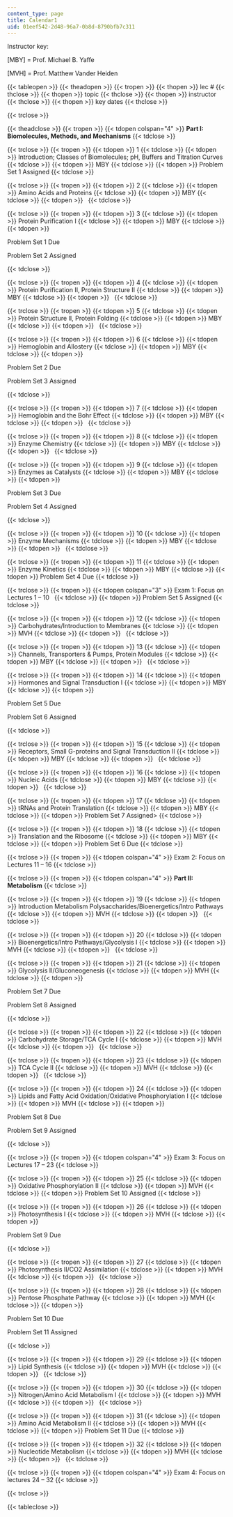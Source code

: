```yaml
---
content_type: page
title: Calendar1
uid: 01eef542-2d48-96a7-0b8d-8790bfb7c311
---
```


Instructor key:

\[MBY\] = Prof. Michael B. Yaffe

\[MVH\] = Prof. Matthew Vander Heiden

{{< tableopen >}}
{{< theadopen >}}
{{< tropen >}}
{{< thopen >}}
lec #
{{< thclose >}}
{{< thopen >}}
topic
{{< thclose >}}
{{< thopen >}}
instructor
{{< thclose >}}
{{< thopen >}}
key dates
{{< thclose >}}

{{< trclose >}}

{{< theadclose >}}
{{< tropen >}}
{{< tdopen colspan="4" >}}
**Part I: Biomolecules, Methods, and Mechanisms**
{{< tdclose >}}

{{< trclose >}}
{{< tropen >}}
{{< tdopen >}}
1
{{< tdclose >}}
{{< tdopen >}}
Introduction; Classes of Biomolecules; pH, Buffers and Titration Curves
{{< tdclose >}}
{{< tdopen >}}
MBY
{{< tdclose >}}
{{< tdopen >}}
Problem Set 1 Assigned
{{< tdclose >}}

{{< trclose >}}
{{< tropen >}}
{{< tdopen >}}
2
{{< tdclose >}}
{{< tdopen >}}
Amino Acids and Proteins
{{< tdclose >}}
{{< tdopen >}}
﻿MBY﻿
{{< tdclose >}}
{{< tdopen >}}
 
{{< tdclose >}}

{{< trclose >}}
{{< tropen >}}
{{< tdopen >}}
3
{{< tdclose >}}
{{< tdopen >}}
Protein Purification I
{{< tdclose >}}
{{< tdopen >}}
﻿MBY
{{< tdclose >}}
{{< tdopen >}}


﻿﻿Problem Set 1 Due

Problem Set 2 Assigned﻿


{{< tdclose >}}

{{< trclose >}}
{{< tropen >}}
{{< tdopen >}}
4
{{< tdclose >}}
{{< tdopen >}}
Protein Purification II, Protein Structure II
{{< tdclose >}}
{{< tdopen >}}
﻿MBY
{{< tdclose >}}
{{< tdopen >}}
 
{{< tdclose >}}

{{< trclose >}}
{{< tropen >}}
{{< tdopen >}}
5
{{< tdclose >}}
{{< tdopen >}}
Protein Structure II, Protein Folding
{{< tdclose >}}
{{< tdopen >}}
﻿MBY﻿
{{< tdclose >}}
{{< tdopen >}}
 
{{< tdclose >}}

{{< trclose >}}
{{< tropen >}}
{{< tdopen >}}
6
{{< tdclose >}}
{{< tdopen >}}
Hemoglobin and Allostery
{{< tdclose >}}
{{< tdopen >}}
﻿MBY﻿
{{< tdclose >}}
{{< tdopen >}}


﻿﻿Problem Set 2 Due 

Problem Set 3 Assigned﻿


{{< tdclose >}}

{{< trclose >}}
{{< tropen >}}
{{< tdopen >}}
7
{{< tdclose >}}
{{< tdopen >}}
Hemoglobin and the Bohr Effect
{{< tdclose >}}
{{< tdopen >}}
﻿MBY﻿
{{< tdclose >}}
{{< tdopen >}}
 
{{< tdclose >}}

{{< trclose >}}
{{< tropen >}}
{{< tdopen >}}
8
{{< tdclose >}}
{{< tdopen >}}
Enzyme Chemistry
{{< tdclose >}}
{{< tdopen >}}
﻿MBY﻿
{{< tdclose >}}
{{< tdopen >}}
 
{{< tdclose >}}

{{< trclose >}}
{{< tropen >}}
{{< tdopen >}}
9
{{< tdclose >}}
{{< tdopen >}}
Enzymes as Catalysts
{{< tdclose >}}
{{< tdopen >}}
﻿MBY﻿
{{< tdclose >}}
{{< tdopen >}}


﻿﻿Problem Set 3 Due﻿

Problem Set 4 Assigned﻿


{{< tdclose >}}

{{< trclose >}}
{{< tropen >}}
{{< tdopen >}}
10
{{< tdclose >}}
{{< tdopen >}}
Enzyme Mechanisms
{{< tdclose >}}
{{< tdopen >}}
﻿MBY
{{< tdclose >}}
{{< tdopen >}}
 
{{< tdclose >}}

{{< trclose >}}
{{< tropen >}}
{{< tdopen >}}
11
{{< tdclose >}}
{{< tdopen >}}
Enzyme Kinetics
{{< tdclose >}}
{{< tdopen >}}
﻿MBY
{{< tdclose >}}
{{< tdopen >}}
﻿Problem Set 4 Due﻿
{{< tdclose >}}

{{< trclose >}}
{{< tropen >}}
{{< tdopen colspan="3" >}}
Exam 1: Focus on Lectures 1 – 10  
{{< tdclose >}}
{{< tdopen >}}
Problem Set 5 Assigned
{{< tdclose >}}

{{< trclose >}}
{{< tropen >}}
{{< tdopen >}}
12
{{< tdclose >}}
{{< tdopen >}}
Carbohydrates/Introduction to Membranes
{{< tdclose >}}
{{< tdopen >}}
MVH
{{< tdclose >}}
{{< tdopen >}}
 
{{< tdclose >}}

{{< trclose >}}
{{< tropen >}}
{{< tdopen >}}
13
{{< tdclose >}}
{{< tdopen >}}
Channels, Transporters & Pumps, Protein Modules
{{< tdclose >}}
{{< tdopen >}}
﻿MBY
{{< tdclose >}}
{{< tdopen >}}
 
{{< tdclose >}}

{{< trclose >}}
{{< tropen >}}
{{< tdopen >}}
14
{{< tdclose >}}
{{< tdopen >}}
Hormones and Signal Transduction I
{{< tdclose >}}
{{< tdopen >}}
﻿MBY﻿
{{< tdclose >}}
{{< tdopen >}}


﻿Problem Set 5 Due﻿﻿

Problem Set 6 Assigned﻿


{{< tdclose >}}

{{< trclose >}}
{{< tropen >}}
{{< tdopen >}}
15
{{< tdclose >}}
{{< tdopen >}}
Receptors, Small G-proteins and Signal Transduction II
{{< tdclose >}}
{{< tdopen >}}
﻿MBY﻿
{{< tdclose >}}
{{< tdopen >}}
 
{{< tdclose >}}

{{< trclose >}}
{{< tropen >}}
{{< tdopen >}}
16
{{< tdclose >}}
{{< tdopen >}}
Nucleic Acids
{{< tdclose >}}
{{< tdopen >}}
﻿MBY﻿
{{< tdclose >}}
{{< tdopen >}}
 
{{< tdclose >}}

{{< trclose >}}
{{< tropen >}}
{{< tdopen >}}
17
{{< tdclose >}}
{{< tdopen >}}
tRNAs and Protein Translation
{{< tdclose >}}
{{< tdopen >}}
﻿MBY﻿
{{< tdclose >}}
{{< tdopen >}}
﻿Problem Set 7 Assigned>
{{< tdclose >}}

{{< trclose >}}
{{< tropen >}}
{{< tdopen >}}
18
{{< tdclose >}}
{{< tdopen >}}
Translation and the Ribosome
{{< tdclose >}}
{{< tdopen >}}
MBY
{{< tdclose >}}
{{< tdopen >}}
﻿Problem Set 6 Due﻿
{{< tdclose >}}

{{< trclose >}}
{{< tropen >}}
{{< tdopen colspan="4" >}}
Exam 2: Focus on Lectures 11 – 16
{{< tdclose >}}

{{< trclose >}}
{{< tropen >}}
{{< tdopen colspan="4" >}}
**Part II: Metabolism**
{{< tdclose >}}

{{< trclose >}}
{{< tropen >}}
{{< tdopen >}}
19
{{< tdclose >}}
{{< tdopen >}}
Introduction Metabolism Polysaccharides/Bioenergetics/Intro Pathways
{{< tdclose >}}
{{< tdopen >}}
﻿MVH﻿
{{< tdclose >}}
{{< tdopen >}}
 
{{< tdclose >}}

{{< trclose >}}
{{< tropen >}}
{{< tdopen >}}
20
{{< tdclose >}}
{{< tdopen >}}
Bioenergetics/Intro Pathways/Glycolysis I
{{< tdclose >}}
{{< tdopen >}}
﻿MVH﻿
{{< tdclose >}}
{{< tdopen >}}
 
{{< tdclose >}}

{{< trclose >}}
{{< tropen >}}
{{< tdopen >}}
21
{{< tdclose >}}
{{< tdopen >}}
Glycolysis II/Gluconeogenesis
{{< tdclose >}}
{{< tdopen >}}
﻿MVH﻿
{{< tdclose >}}
{{< tdopen >}}


﻿Problem Set 7 Due﻿﻿

Problem Set 8 Assigned﻿


{{< tdclose >}}

{{< trclose >}}
{{< tropen >}}
{{< tdopen >}}
22
{{< tdclose >}}
{{< tdopen >}}
Carbohydrate Storage/TCA Cycle I
{{< tdclose >}}
{{< tdopen >}}
﻿MVH﻿
{{< tdclose >}}
{{< tdopen >}}
 
{{< tdclose >}}

{{< trclose >}}
{{< tropen >}}
{{< tdopen >}}
23
{{< tdclose >}}
{{< tdopen >}}
TCA Cycle II
{{< tdclose >}}
{{< tdopen >}}
﻿MVH﻿
{{< tdclose >}}
{{< tdopen >}}
 
{{< tdclose >}}

{{< trclose >}}
{{< tropen >}}
{{< tdopen >}}
24
{{< tdclose >}}
{{< tdopen >}}
Lipids and Fatty Acid Oxidation/Oxidative Phosphorylation I
{{< tdclose >}}
{{< tdopen >}}
﻿MVH﻿
{{< tdclose >}}
{{< tdopen >}}


﻿﻿Problem Set 8 Due﻿

Problem Set 9 Assigned﻿


{{< tdclose >}}

{{< trclose >}}
{{< tropen >}}
{{< tdopen colspan="4" >}}
Exam 3: Focus on Lectures 17 – 23
{{< tdclose >}}

{{< trclose >}}
{{< tropen >}}
{{< tdopen >}}
25
{{< tdclose >}}
{{< tdopen >}}
Oxidative Phosphorylation II
{{< tdclose >}}
{{< tdopen >}}
﻿MVH
{{< tdclose >}}
{{< tdopen >}}
﻿Problem Set 10 Assigned﻿
{{< tdclose >}}

{{< trclose >}}
{{< tropen >}}
{{< tdopen >}}
26
{{< tdclose >}}
{{< tdopen >}}
Photosynthesis I
{{< tdclose >}}
{{< tdopen >}}
﻿MVH
{{< tdclose >}}
{{< tdopen >}}


﻿Problem Set 9 Due﻿


{{< tdclose >}}

{{< trclose >}}
{{< tropen >}}
{{< tdopen >}}
27
{{< tdclose >}}
{{< tdopen >}}
Photosynthesis II/CO2 Assimilation
{{< tdclose >}}
{{< tdopen >}}
﻿MVH﻿
{{< tdclose >}}
{{< tdopen >}}
 
{{< tdclose >}}

{{< trclose >}}
{{< tropen >}}
{{< tdopen >}}
28
{{< tdclose >}}
{{< tdopen >}}
Pentose Phosphate Pathway
{{< tdclose >}}
{{< tdopen >}}
﻿MVH﻿
{{< tdclose >}}
{{< tdopen >}}


﻿﻿Problem Set 10 Due

Problem Set 11 Assigned﻿


{{< tdclose >}}

{{< trclose >}}
{{< tropen >}}
{{< tdopen >}}
29
{{< tdclose >}}
{{< tdopen >}}
Lipid Synthesis
{{< tdclose >}}
{{< tdopen >}}
﻿MVH﻿
{{< tdclose >}}
{{< tdopen >}}
 
{{< tdclose >}}

{{< trclose >}}
{{< tropen >}}
{{< tdopen >}}
30
{{< tdclose >}}
{{< tdopen >}}
Nitrogen/Amino Acid Metabolism I
{{< tdclose >}}
{{< tdopen >}}
﻿MVH﻿
{{< tdclose >}}
{{< tdopen >}}
 
{{< tdclose >}}

{{< trclose >}}
{{< tropen >}}
{{< tdopen >}}
31
{{< tdclose >}}
{{< tdopen >}}
Amino Acid Metabolism II
{{< tdclose >}}
{{< tdopen >}}
﻿MVH﻿
{{< tdclose >}}
{{< tdopen >}}
﻿Problem Set 11 Due﻿
{{< tdclose >}}

{{< trclose >}}
{{< tropen >}}
{{< tdopen >}}
32
{{< tdclose >}}
{{< tdopen >}}
Nucleotide Metabolism
{{< tdclose >}}
{{< tdopen >}}
﻿MVH
{{< tdclose >}}
{{< tdopen >}}
 
{{< tdclose >}}

{{< trclose >}}
{{< tropen >}}
{{< tdopen colspan="4" >}}
Exam 4: Focus on lectures 24 – 32
{{< tdclose >}}

{{< trclose >}}

{{< tableclose >}}